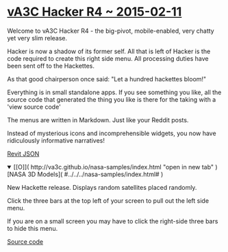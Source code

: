 [vA3C Hacker R4 ~ 2015-02-11]( ./va3c-hacker-r4.html "The big pivot release" )
===

Welcome to vA3C Hacker R4 - the big-pivot, mobile-enabled, very chatty yet very slim release.

Hacker is now a shadow of its former self. All that is left of Hacker is the code required to create this right side menu.
All processing duties have been sent off to the Hackettes.

As that good chairperson once said: "Let a hundred hackettes bloom!" 

Everything is in small standalone apps. 
If you see something you like, all the source code that generated the thing you like is there for the taking with a 'view source code'

The menus are written in Markdown. Just like your Reddit posts. 

Instead of mysterious icons and incomprehensible widgets, you now have ridiculously informative narratives!



[Revit JSON]()

<details open>
<summary>
[[O]]( http://va3c.github.io/nasa-samples/index.html "open in new tab" )
[NASA 3D Models]( #../../../nasa-samples/index.html# )
</summary>

New Hackette release. Displays random satellites placed randomly.

Click the three bars at the top left of your screen to pull out the left side menu.

If you are on a small screen you may have to click the right-side three bars to hide this menu.
</details>

[Source code]( https://github.com/va3c/viewer/tree/gh-pages/va3c-hacker )